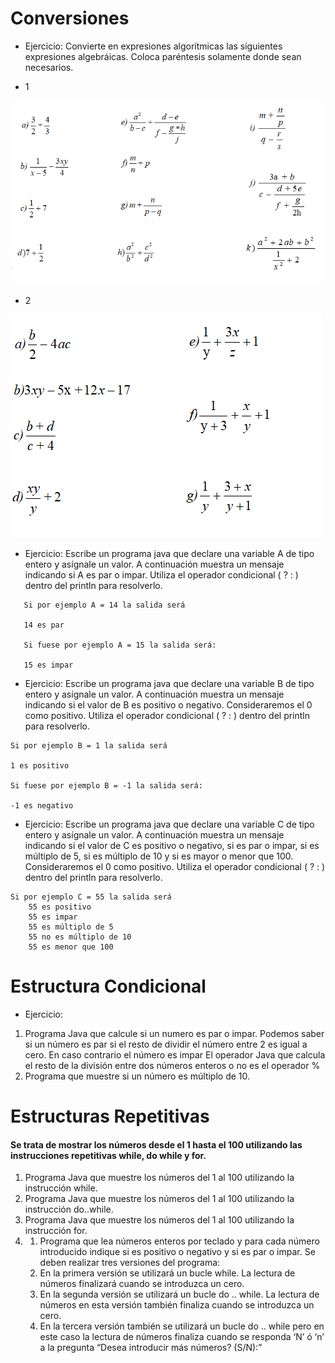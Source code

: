 # Conversiones

- Ejercicio: Convierte en expresiones algorítmicas las siguientes expresiones algebráicas. Coloca paréntesis solamente donde sean necesarios.

- 1

![](../../../resources/static/convertir-expresiones-algebraicas-java.png)

- 2

![](../../../resources/static/convertir-expresiones-algoritmicas-java2.png)


- Ejercicio: Escribe un programa java que declare una variable A de tipo entero y asígnale un valor. A continuación muestra un mensaje indicando si A es par o impar. Utiliza el operador condicional ( ? : ) dentro del println para resolverlo.
 ``` 
    Si por ejemplo A = 14 la salida será

    14 es par

    Si fuese por ejemplo A = 15 la salida será:

    15 es impar
  ```
- Ejercicio:  Escribe un programa java que declare una variable B de tipo entero y asígnale un valor. A continuación muestra un mensaje indicando si el valor de B es positivo o negativo. Consideraremos el 0 como positivo. Utiliza el operador condicional ( ? : ) dentro del println para resolverlo.
```  
Si por ejemplo B = 1 la salida será

1 es positivo

Si fuese por ejemplo B = -1 la salida será:

-1 es negativo
```
- Ejercicio: Escribe un programa java que declare una variable C de tipo entero y asígnale un valor. A continuación muestra un mensaje indicando si el valor de C es positivo o negativo, si es par o impar, si es múltiplo de 5, si es múltiplo de 10 y si es mayor o menor que 100. Consideraremos el 0 como positivo. Utiliza el operador condicional ( ? : ) dentro del println para resolverlo.
```  
Si por ejemplo C = 55 la salida será
    55 es positivo
    55 es impar
    55 es múltiplo de 5                                                                                               
    55 no es múltiplo de 10                                                                                           
    55 es menor que 100
```

# Estructura Condicional

- Ejercicio: 
1. Programa Java que calcule si un numero es par o impar.
Podemos saber si un número es par si el resto de dividir el número entre 2 es igual a cero. En caso contrario el número es impar
El operador Java que calcula el resto de la división entre dos números enteros o no es el operador %
2. Programa que muestre si un número es múltiplo de 10.

# Estructuras Repetitivas
#### Se trata de mostrar los números desde el 1 hasta el 100 utilizando las instrucciones repetitivas while, do while y for.
1. Programa Java que muestre los números del 1 al 100 utilizando la instrucción while.
2. Programa Java que muestre los números del 1 al 100 utilizando la instrucción do..while.
3. Programa Java que muestre los números del 1 al 100 utilizando la instrucción for.
4.  1. Programa que lea números enteros por teclado y para cada número introducido indique si es positivo o negativo y si es par o impar. Se deben realizar tres versiones del programa:
    2. En la primera versión se utilizará un bucle while. La lectura de números finalizará cuando se introduzca un cero.
    3. En la segunda versión se utilizará un bucle do .. while. La lectura de números en esta versión también finaliza cuando se introduzca un cero.
    4. En la tercera versión también se utilizará un bucle do .. while pero en este caso la lectura de números finaliza cuando se responda ‘N’ ó ‘n’ a la pregunta “Desea introducir más números? (S/N):”

